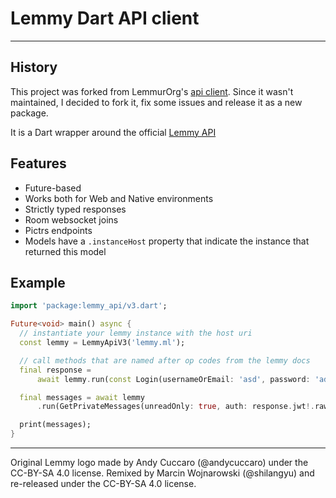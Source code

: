 # Lemmy Dart API client

---

## History

This project was forked from LemmurOrg's [api client](https://github.com/LemmurOrg/lemmy_api_client). Since it wasn't maintained, I decided to fork it, fix some issues and release it as a new package.

It is a Dart wrapper around the official [Lemmy API](https://join-lemmy.org/api/)

## Features

- Future-based
- Works both for Web and Native environments
- Strictly typed responses
- Room websocket joins
- Pictrs endpoints
- Models have a `.instanceHost` property that indicate the instance that returned this model

## Example

```dart
import 'package:lemmy_api/v3.dart';

Future<void> main() async {
  // instantiate your lemmy instance with the host uri
  const lemmy = LemmyApiV3('lemmy.ml');

  // call methods that are named after op codes from the lemmy docs
  final response =
      await lemmy.run(const Login(usernameOrEmail: 'asd', password: 'ads'));

  final messages = await lemmy
      .run(GetPrivateMessages(unreadOnly: true, auth: response.jwt!.raw));

  print(messages);
}
```

---

Original Lemmy logo made by Andy Cuccaro (@andycuccaro) under the CC-BY-SA 4.0 license. Remixed by Marcin Wojnarowski (@shilangyu) and re-released under the CC-BY-SA 4.0 license.
